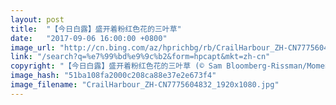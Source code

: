 ```yaml
---
layout: post
title:  "【今日白露】盛开着粉红色花的三叶草"
date:   "2017-09-06 16:00:00 +0800"
image_url: "http://cn.bing.com/az/hprichbg/rb/CrailHarbour_ZH-CN7775604832_1920x1080.jpg"
link: "/search?q=%e7%99%bd%e9%9c%b2&form=hpcapt&mkt=zh-cn"
copyright: "【今日白露】盛开着粉红色花的三叶草 (© Sam Bloomberg-Rissman/Moment/Getty Images)"
image_hash: "51ba108fa2000c208ca88e37e2e673f4"
image_filename: "CrailHarbour_ZH-CN7775604832_1920x1080.jpg"
---
```

